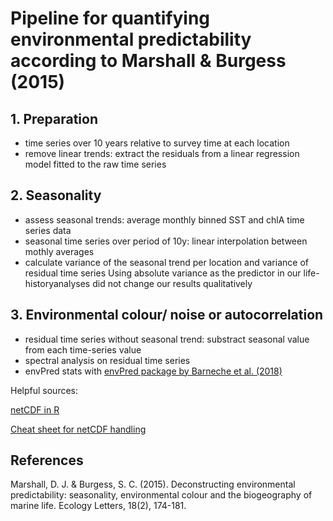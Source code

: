 # Pipeline for quantifying environmental predictability according to Marshall & Burgess (2015)

## 1. Preparation
- time series over 10 years relative to survey time at each location
- remove linear trends: extract the residuals from a linear regression model fitted to the raw time series

## 2. Seasonality
- assess seasonal trends: average monthly binned SST and chlA time series data
- seasonal time series over period of 10y: linear interpolation between mothly averages
- calculate variance of the seasonal trend per location and variance of residual time series
Using absolute variance as the predictor in our life-historyanalyses did not change our results qualitatively

## 3. Environmental colour/ noise or autocorrelation
- residual time series without seasonal trend: substract seasonal value from each time-series value
- spectral analysis on residual time series
- envPred stats with [envPred package by Barneche et al. (2018)](https://github.com/dbarneche/envPred)

Helpful sources:

[netCDF in R](https://pjbartlein.github.io/REarthSysSci/netCDF.html#get-coordinate-including-time-variables)

[Cheat sheet for netCDF handling](https://www.r-bloggers.com/2016/08/a-netcdf-4-in-r-cheatsheet/)

## References

Marshall, D. J. & Burgess, S. C. (2015). Deconstructing environmental predictability: seasonality, environmental colour and the biogeography of marine life. Ecology Letters, 18(2), 174-181.

